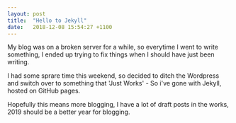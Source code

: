 ```yaml
---
layout: post
title:  "Hello to Jekyll"
date:   2018-12-08 15:54:27 +1100
---
```

My blog was on a broken server for a while, so everytime I went to write something, I ended up trying to fix things when I should have just been writing.

I had some sprare time this weekend, so decided to ditch the Wordpress and switch over to something that 'Just Works' - So i've gone with Jekyll, hosted on GitHub pages.

Hopefully this means more blogging, I have a lot of draft posts in the works, 2019 should be a better year for blogging.
